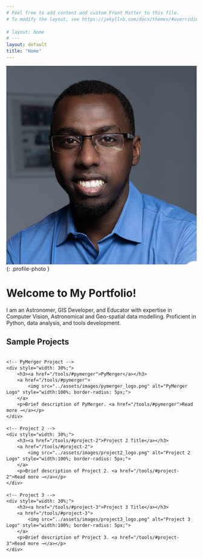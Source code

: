 ```yaml
---
# Feel free to add content and custom Front Matter to this file.
# To modify the layout, see https://jekyllrb.com/docs/themes/#overriding-theme-defaults

# layout: home
# ---
layout: default
title: "Home"
---
```


![My Photo](assets/images/photo.jpg){: .profile-photo }

# Welcome to My Portfolio!

I am an Astronomer, GIS Developer, and Educator with expertise in Computer Vision, Astronomical and Geo-spatial data modelling. Proficient in Python, data analysis, and tools development.








## Sample Projects

<div style="display: flex; justify-content: space-between; gap: 2%;">

    <!-- PyMerger Project -->
    <div style="width: 30%;">
        <h3><a href="/tools/#pymerger">PyMerger</a></h3>
        <a href="/tools/#pymerger">
            <img src="../assets/images/pymerger_logo.png" alt="PyMerger Logo" style="width:100%; border-radius: 5px;">
        </a>
        <p>Brief description of PyMerger. <a href="/tools/#pymerger">Read more →</a></p>
    </div>

    <!-- Project 2 -->
    <div style="width: 30%;">
        <h3><a href="/tools/#project-2">Project 2 Title</a></h3>
        <a href="/tools/#project-2">
            <img src="../assets/images/project2_logo.png" alt="Project 2 Logo" style="width:100%; border-radius: 5px;">
        </a>
        <p>Brief description of Project 2. <a href="/tools/#project-2">Read more →</a></p>
    </div>

    <!-- Project 3 -->
    <div style="width: 30%;">
        <h3><a href="/tools/#project-3">Project 3 Title</a></h3>
        <a href="/tools/#project-3">
            <img src="../assets/images/project3_logo.png" alt="Project 3 Logo" style="width:100%; border-radius: 5px;">
        </a>
        <p>Brief description of Project 3. <a href="/tools/#project-3">Read more →</a></p>
    </div>

</div>

